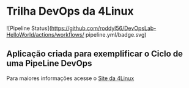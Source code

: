 # Trilha DevOps da 4Linux

<!-- Altere a Flag abaixo com sua URL do seu usuário do Github -->
![Pipeline Status](https://github.com/roddyl56/DevOpsLab-HelloWorld/actions/workflows/
pipeline.yml/badge.svg)


## Aplicação criada para exemplificar o Ciclo de uma PipeLine DevOps


Para maiores informações acesse o [Site da 4Linux](https://www.4linux.com.br/cursos/devops)
